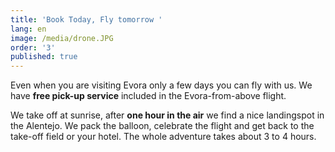 ```yaml
---
title: 'Book Today, Fly tomorrow '
lang: en
image: /media/drone.JPG
order: '3'
published: true
---
```

Even when you are visiting Evora only a few days you can fly with us. We have **free pick-up service** included in the Evora-from-above flight.

We take off at sunrise,  after **one hour in the air** we find a nice landingspot in the Alentejo.  We pack the balloon, celebrate the flight and get back to the take-off field or your hotel. The whole adventure takes about 3 to 4 hours.
